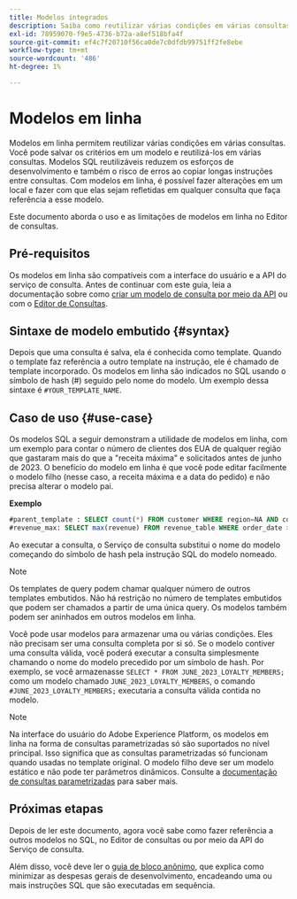 ```yaml
---
title: Modelos integrados
description: Saiba como reutilizar várias condições em várias consultas com modelos em linha.
exl-id: 78959070-f9e5-4736-b72a-a8ef518bfa4f
source-git-commit: ef4c7f20710f56ca0de7c0dfdb99751ff2fe8ebe
workflow-type: tm+mt
source-wordcount: '486'
ht-degree: 1%

---
```


# Modelos em linha

Modelos em linha permitem reutilizar várias condições em várias consultas. Você pode salvar os critérios em um modelo e reutilizá-los em várias consultas. Modelos SQL reutilizáveis reduzem os esforços de desenvolvimento e também o risco de erros ao copiar longas instruções entre consultas. Com modelos em linha, é possível fazer alterações em um local e fazer com que elas sejam refletidas em qualquer consulta que faça referência a esse modelo.

Este documento aborda o uso e as limitações de modelos em linha no Editor de consultas.

## Pré-requisitos

Os modelos em linha são compatíveis com a interface do usuário e a API do serviço de consulta. Antes de continuar com este guia, leia a documentação sobre como [criar um modelo de consulta por meio da API](../api/query-templates.md#create-a-query-template) ou com o [Editor de Consultas](../ui/user-guide.md#query-authoring).

## Sintaxe de modelo embutido {#syntax}

Depois que uma consulta é salva, ela é conhecida como template. Quando o template faz referência a outro template na instrução, ele é chamado de template incorporado. Os modelos em linha são indicados no SQL usando o símbolo de hash (#) seguido pelo nome do modelo. Um exemplo dessa sintaxe é `#YOUR_TEMPLATE_NAME`.

## Caso de uso {#use-case}

Os modelos SQL a seguir demonstram a utilidade de modelos em linha, com um exemplo para contar o número de clientes dos EUA de qualquer região que gastaram mais do que a &quot;receita máxima&quot; e solicitados antes de junho de 2023. O benefício do modelo em linha é que você pode editar facilmente o modelo filho (nesse caso, a receita máxima e a data do pedido) e não precisa alterar o modelo pai.

**Exemplo**

```sql
#parent_template : SELECT count(*) FROM customer WHERE region=NA AND country=US AND revenue > #revenue_max
#revenue_max: SELECT max(revenue) FROM revenue_table WHERE order_date > '01-06-2023'
```

Ao executar a consulta, o Serviço de consulta substitui o nome do modelo começando do símbolo de hash pela instrução SQL do modelo nomeado.

>[!NOTE]
>
>Os templates de query podem chamar qualquer número de outros templates embutidos. Não há restrição no número de templates embutidos que podem ser chamados a partir de uma única query. Os modelos também podem ser aninhados em outros modelos em linha.

Você pode usar modelos para armazenar uma ou várias condições. Eles não precisam ser uma consulta completa por si só. Se o modelo contiver uma consulta válida, você poderá executar a consulta simplesmente chamando o nome do modelo precedido por um símbolo de hash. Por exemplo, se você armazenasse `SELECT * FROM JUNE_2023_LOYALTY_MEMBERS;` como um modelo chamado `JUNE_2023_LOYALTY_MEMBERS`, o comando `#JUNE_2023_LOYALTY_MEMBERS;` executaria a consulta válida contida no modelo.

>[!NOTE]
>
>Na interface do usuário do Adobe Experience Platform, os modelos em linha na forma de consultas parametrizadas só são suportados no nível principal. Isso significa que as consultas parametrizadas só funcionam quando usadas no template original. O modelo filho deve ser um modelo estático e não pode ter parâmetros dinâmicos. Consulte a [documentação de consultas parametrizadas](../ui/parameterized-queries.md) para saber mais.

## Próximas etapas

Depois de ler este documento, agora você sabe como fazer referência a outros modelos no SQL, no Editor de consultas ou por meio da API do Serviço de consulta.

Além disso, você deve ler o [guia de bloco anônimo](./anonymous-block.md), que explica como minimizar as despesas gerais de desenvolvimento, encadeando uma ou mais instruções SQL que são executadas em sequência.
